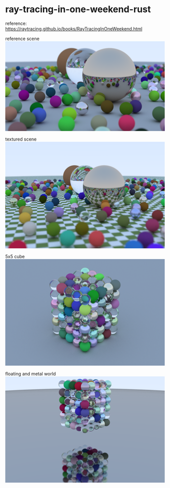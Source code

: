 # ray-tracing-in-one-weekend-rust

reference: https://raytracing.github.io/books/RayTracingInOneWeekend.html

reference scene
![sample.png](examples/sample.png)

textured scene
![](examples/checkers.png)

5x5 cube
![](examples/5x5cube.png)

floating and metal world
![](examples/5x5cube_big_float.png)

